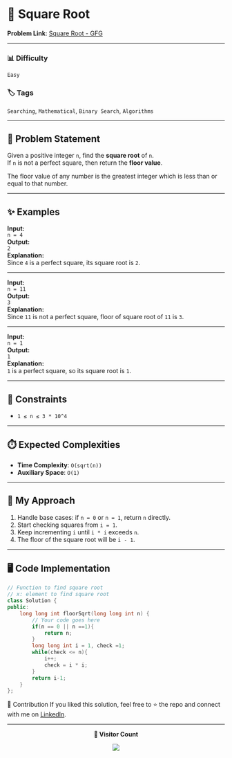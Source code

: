 # 📐 Square Root

**Problem Link**: [Square Root - GFG](https://www.geeksforgeeks.org/problems/square-root/0)

---

### 📊 Difficulty

`Easy`

### 🏷️ Tags

`Searching`, `Mathematical`, `Binary Search`, `Algorithms`

---

## 📌 Problem Statement

Given a positive integer `n`, find the **square root** of `n`.  
If `n` is not a perfect square, then return the **floor value**.

The floor value of any number is the greatest integer which is less than or equal to that number.

---

## ✨ Examples

**Input:**  
`n = 4`  
**Output:**  
`2`  
**Explanation:**  
Since `4` is a perfect square, its square root is `2`.

---

**Input:**  
`n = 11`  
**Output:**  
`3`  
**Explanation:**  
Since `11` is not a perfect square, floor of square root of `11` is `3`.

---

**Input:**  
`n = 1`  
**Output:**  
`1`  
**Explanation:**  
`1` is a perfect square, so its square root is `1`.

---

## 🎯 Constraints

- `1 ≤ n ≤ 3 * 10^4`

---

## ⏱️ Expected Complexities

- **Time Complexity**: `O(sqrt(n))`
- **Auxiliary Space**: `O(1)`

---

## 🧠 My Approach

1. Handle base cases: if `n = 0` or `n = 1`, return `n` directly.
2. Start checking squares from `i = 1`.
3. Keep incrementing `i` until `i * i` exceeds `n`.
4. The floor of the square root will be `i - 1`.

---

## 🖥️ Code Implementation

```cpp
// Function to find square root
// x: element to find square root
class Solution {
public:
    long long int floorSqrt(long long int n) {
        // Your code goes here
        if(n == 0 || n ==1){
            return n;
        }
        long long int i = 1, check =1;
        while(check <= n){
            i++;
            check = i * i;
        }
        return i-1;
    }
};
```

🤝 Contribution
If you liked this solution, feel free to ⭐ the repo and connect with me on [LinkedIn](https://www.linkedin.com/in/sarvesh-choudhary-7571a6126/).

---

<p align="center"> <b>👀 Visitor Count</b> </p> <p align="center"> <img src="https://visitor-badge.laobi.icu/badge?page_id=sarveshguru.GFG-POTD" /> </p>
